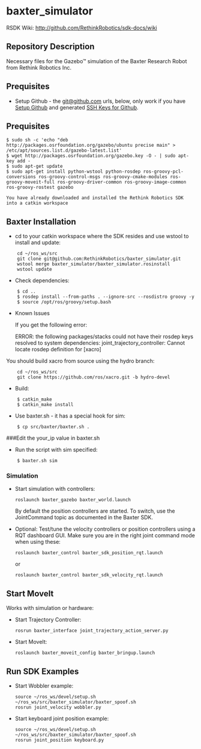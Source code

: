 baxter_simulator
=============
RSDK Wiki: http://github.com/RethinkRobotics/sdk-docs/wiki

## Repository Description
Necessary files for the Gazebo™ simulation of the Baxter Research Robot from Rethink Robotics Inc.


## Prequisites

 * Setup Github - the git@github.com urls, below, only work if you 
   have [Setup Github](https://help.github.com/articles/set-up-git) and 
   generated [SSH Keys for Github](https://help.github.com/articles/generating-ssh-keys).

## Prequisites

```
$ sudo sh -c 'echo "deb http://packages.osrfoundation.org/gazebo/ubuntu precise main" > /etc/apt/sources.list.d/gazebo-latest.list'
$ wget http://packages.osrfoundation.org/gazebo.key -O - | sudo apt-key add -
$ sudo apt-get update
$ sudo apt-get install python-wstool python-rosdep ros-groovy-pcl-conversions ros-groovy-control-msgs ros-groovy-cmake-modules ros-groovy-moveit-full ros-groovy-driver-common ros-groovy-image-common ros-groovy-rostest gazebo

You have already downloaded and installed the Rethink Robotics SDK into a catkin workspace
```

## Baxter Installation

* cd to your catkin workspace where the SDK resides and use wstool to install and update:

```
    cd ~/ros_ws/src
    git clone git@github.com:RethinkRobotics/baxter_simulator.git
    wstool merge baxter_simulator/baxter_simulator.rosinstall
    wstool update

```

* Check dependencies:

```
    $ cd ..
    $ rosdep install --from-paths . --ignore-src --rosdistro groovy -y
    $ source /opt/ros/groovy/setup.bash

```

* Known Issues

   If you get the following error:

   ERROR: the following packages/stacks could not have their rosdep keys resolved to system dependencies:
   joint_trajectory_controller: Cannot locate rosdep definition for [xacro]

You should build xacro from source using the hydro branch:

```
    cd ~/ros_ws/src
    git clone https://github.com/ros/xacro.git -b hydro-devel
```

* Build:

```
    $ catkin_make
    $ catkin_make install 

```

* Use baxter.sh - it has a special hook for sim:


```
    $ cp src/baxter/baxter.sh .

```

###Edit the your_ip value in baxter.sh

* Run the script with sim specified:

```
    $ baxter.sh sim

```



### Simulation 

 * Start simulation with controllers:
   ```
   roslaunch baxter_gazebo baxter_world.launch
   ```
   By default the position controllers are started. To switch, use the JointCommand topic 
   as documented in the Baxter SDK.

 * Optional: Test/tune the velocity controllers or position controllers using a RQT dashboard GUI. 
   Make sure you are in the right joint command mode when using these:

   ```
   roslaunch baxter_control baxter_sdk_position_rqt.launch
   ```
   or
   ```
   roslaunch baxter_control baxter_sdk_velocity_rqt.launch 
   ```

## Start MoveIt

Works with simulation or hardware:


 * Start Trajectory Controller:

   ```
   rosrun baxter_interface joint_trajectory_action_server.py
   ```

 * Start MoveIt:

   ```
   roslaunch baxter_moveit_config baxter_bringup.launch
   ```

## Run SDK Examples

 * Start Wobbler example:

   ```
   source ~/ros_ws/devel/setup.sh
   ~/ros_ws/src/baxter_simulator/baxter_spoof.sh
   rosrun joint_velocity wobbler.py
   ```

 * Start keyboard joint position example:

   ```
   source ~/ros_ws/devel/setup.sh
   ~/ros_ws/src/baxter_simulator/baxter_spoof.sh
   rosrun joint_position keyboard.py

   ```


